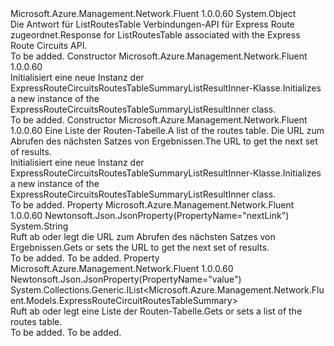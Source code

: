 <Type Name="ExpressRouteCircuitsRoutesTableSummaryListResultInner" FullName="Microsoft.Azure.Management.Network.Fluent.Models.ExpressRouteCircuitsRoutesTableSummaryListResultInner">
  <TypeSignature Language="C#" Value="public class ExpressRouteCircuitsRoutesTableSummaryListResultInner" />
  <TypeSignature Language="ILAsm" Value=".class public auto ansi beforefieldinit ExpressRouteCircuitsRoutesTableSummaryListResultInner extends System.Object" />
  <TypeSignature Language="DocId" Value="T:Microsoft.Azure.Management.Network.Fluent.Models.ExpressRouteCircuitsRoutesTableSummaryListResultInner" />
  <TypeSignature Language="VB.NET" Value="Public Class ExpressRouteCircuitsRoutesTableSummaryListResultInner" />
  <TypeSignature Language="F#" Value="type ExpressRouteCircuitsRoutesTableSummaryListResultInner = class" />
  <AssemblyInfo>
    <AssemblyName>Microsoft.Azure.Management.Network.Fluent</AssemblyName>
    <AssemblyVersion>1.0.0.60</AssemblyVersion>
  </AssemblyInfo>
  <Base>
    <BaseTypeName>System.Object</BaseTypeName>
  </Base>
  <Interfaces />
  <Docs>
    <summary>
            <span data-ttu-id="da1dd-101">Die Antwort für ListRoutesTable Verbindungen-API für Express Route zugeordnet.</span><span class="sxs-lookup"><span data-stu-id="da1dd-101">Response for ListRoutesTable associated with the Express Route Circuits API.</span></span>
            </summary>
    <remarks>To be added.</remarks>
  </Docs>
  <Members>
    <Member MemberName=".ctor">
      <MemberSignature Language="C#" Value="public ExpressRouteCircuitsRoutesTableSummaryListResultInner ();" />
      <MemberSignature Language="ILAsm" Value=".method public hidebysig specialname rtspecialname instance void .ctor() cil managed" />
      <MemberSignature Language="DocId" Value="M:Microsoft.Azure.Management.Network.Fluent.Models.ExpressRouteCircuitsRoutesTableSummaryListResultInner.#ctor" />
      <MemberSignature Language="VB.NET" Value="Public Sub New ()" />
      <MemberType>Constructor</MemberType>
      <AssemblyInfo>
        <AssemblyName>Microsoft.Azure.Management.Network.Fluent</AssemblyName>
        <AssemblyVersion>1.0.0.60</AssemblyVersion>
      </AssemblyInfo>
      <Parameters />
      <Docs>
        <summary>
            <span data-ttu-id="da1dd-102">Initialisiert eine neue Instanz der ExpressRouteCircuitsRoutesTableSummaryListResultInner-Klasse.</span><span class="sxs-lookup"><span data-stu-id="da1dd-102">Initializes a new instance of the ExpressRouteCircuitsRoutesTableSummaryListResultInner class.</span></span>
            </summary>
        <remarks>To be added.</remarks>
      </Docs>
    </Member>
    <Member MemberName=".ctor">
      <MemberSignature Language="C#" Value="public ExpressRouteCircuitsRoutesTableSummaryListResultInner (System.Collections.Generic.IList&lt;Microsoft.Azure.Management.Network.Fluent.Models.ExpressRouteCircuitRoutesTableSummary&gt; value = null, string nextLink = null);" />
      <MemberSignature Language="ILAsm" Value=".method public hidebysig specialname rtspecialname instance void .ctor(class System.Collections.Generic.IList`1&lt;class Microsoft.Azure.Management.Network.Fluent.Models.ExpressRouteCircuitRoutesTableSummary&gt; value, string nextLink) cil managed" />
      <MemberSignature Language="DocId" Value="M:Microsoft.Azure.Management.Network.Fluent.Models.ExpressRouteCircuitsRoutesTableSummaryListResultInner.#ctor(System.Collections.Generic.IList{Microsoft.Azure.Management.Network.Fluent.Models.ExpressRouteCircuitRoutesTableSummary},System.String)" />
      <MemberSignature Language="VB.NET" Value="Public Sub New (Optional value As IList(Of ExpressRouteCircuitRoutesTableSummary) = null, Optional nextLink As String = null)" />
      <MemberSignature Language="F#" Value="new Microsoft.Azure.Management.Network.Fluent.Models.ExpressRouteCircuitsRoutesTableSummaryListResultInner : System.Collections.Generic.IList&lt;Microsoft.Azure.Management.Network.Fluent.Models.ExpressRouteCircuitRoutesTableSummary&gt; * string -&gt; Microsoft.Azure.Management.Network.Fluent.Models.ExpressRouteCircuitsRoutesTableSummaryListResultInner" Usage="new Microsoft.Azure.Management.Network.Fluent.Models.ExpressRouteCircuitsRoutesTableSummaryListResultInner (value, nextLink)" />
      <MemberType>Constructor</MemberType>
      <AssemblyInfo>
        <AssemblyName>Microsoft.Azure.Management.Network.Fluent</AssemblyName>
        <AssemblyVersion>1.0.0.60</AssemblyVersion>
      </AssemblyInfo>
      <Parameters>
        <Parameter Name="value" Type="System.Collections.Generic.IList&lt;Microsoft.Azure.Management.Network.Fluent.Models.ExpressRouteCircuitRoutesTableSummary&gt;" />
        <Parameter Name="nextLink" Type="System.String" />
      </Parameters>
      <Docs>
        <param name="value"><span data-ttu-id="da1dd-103">Eine Liste der Routen-Tabelle.</span><span class="sxs-lookup"><span data-stu-id="da1dd-103">A list of the routes table.</span></span></param>
        <param name="nextLink"><span data-ttu-id="da1dd-104">Die URL zum Abrufen des nächsten Satzes von Ergebnissen.</span><span class="sxs-lookup"><span data-stu-id="da1dd-104">The URL to get the next set of results.</span></span></param>
        <summary>
            <span data-ttu-id="da1dd-105">Initialisiert eine neue Instanz der ExpressRouteCircuitsRoutesTableSummaryListResultInner-Klasse.</span><span class="sxs-lookup"><span data-stu-id="da1dd-105">Initializes a new instance of the ExpressRouteCircuitsRoutesTableSummaryListResultInner class.</span></span>
            </summary>
        <remarks>To be added.</remarks>
      </Docs>
    </Member>
    <Member MemberName="NextLink">
      <MemberSignature Language="C#" Value="public string NextLink { get; set; }" />
      <MemberSignature Language="ILAsm" Value=".property instance string NextLink" />
      <MemberSignature Language="DocId" Value="P:Microsoft.Azure.Management.Network.Fluent.Models.ExpressRouteCircuitsRoutesTableSummaryListResultInner.NextLink" />
      <MemberSignature Language="VB.NET" Value="Public Property NextLink As String" />
      <MemberSignature Language="F#" Value="member this.NextLink : string with get, set" Usage="Microsoft.Azure.Management.Network.Fluent.Models.ExpressRouteCircuitsRoutesTableSummaryListResultInner.NextLink" />
      <MemberType>Property</MemberType>
      <AssemblyInfo>
        <AssemblyName>Microsoft.Azure.Management.Network.Fluent</AssemblyName>
        <AssemblyVersion>1.0.0.60</AssemblyVersion>
      </AssemblyInfo>
      <Attributes>
        <Attribute>
          <AttributeName>Newtonsoft.Json.JsonProperty(PropertyName="nextLink")</AttributeName>
        </Attribute>
      </Attributes>
      <ReturnValue>
        <ReturnType>System.String</ReturnType>
      </ReturnValue>
      <Docs>
        <summary>
            <span data-ttu-id="da1dd-106">Ruft ab oder legt die URL zum Abrufen des nächsten Satzes von Ergebnissen.</span><span class="sxs-lookup"><span data-stu-id="da1dd-106">Gets or sets the URL to get the next set of results.</span></span>
            </summary>
        <value>To be added.</value>
        <remarks>To be added.</remarks>
      </Docs>
    </Member>
    <Member MemberName="Value">
      <MemberSignature Language="C#" Value="public System.Collections.Generic.IList&lt;Microsoft.Azure.Management.Network.Fluent.Models.ExpressRouteCircuitRoutesTableSummary&gt; Value { get; set; }" />
      <MemberSignature Language="ILAsm" Value=".property instance class System.Collections.Generic.IList`1&lt;class Microsoft.Azure.Management.Network.Fluent.Models.ExpressRouteCircuitRoutesTableSummary&gt; Value" />
      <MemberSignature Language="DocId" Value="P:Microsoft.Azure.Management.Network.Fluent.Models.ExpressRouteCircuitsRoutesTableSummaryListResultInner.Value" />
      <MemberSignature Language="VB.NET" Value="Public Property Value As IList(Of ExpressRouteCircuitRoutesTableSummary)" />
      <MemberSignature Language="F#" Value="member this.Value : System.Collections.Generic.IList&lt;Microsoft.Azure.Management.Network.Fluent.Models.ExpressRouteCircuitRoutesTableSummary&gt; with get, set" Usage="Microsoft.Azure.Management.Network.Fluent.Models.ExpressRouteCircuitsRoutesTableSummaryListResultInner.Value" />
      <MemberType>Property</MemberType>
      <AssemblyInfo>
        <AssemblyName>Microsoft.Azure.Management.Network.Fluent</AssemblyName>
        <AssemblyVersion>1.0.0.60</AssemblyVersion>
      </AssemblyInfo>
      <Attributes>
        <Attribute>
          <AttributeName>Newtonsoft.Json.JsonProperty(PropertyName="value")</AttributeName>
        </Attribute>
      </Attributes>
      <ReturnValue>
        <ReturnType>System.Collections.Generic.IList&lt;Microsoft.Azure.Management.Network.Fluent.Models.ExpressRouteCircuitRoutesTableSummary&gt;</ReturnType>
      </ReturnValue>
      <Docs>
        <summary>
            <span data-ttu-id="da1dd-107">Ruft ab oder legt eine Liste der Routen-Tabelle.</span><span class="sxs-lookup"><span data-stu-id="da1dd-107">Gets or sets a list of the routes table.</span></span>
            </summary>
        <value>To be added.</value>
        <remarks>To be added.</remarks>
      </Docs>
    </Member>
  </Members>
</Type>